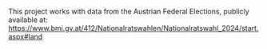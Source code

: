This project works with data from the Austrian Federal Elections, publicly available at: https://www.bmi.gv.at/412/Nationalratswahlen/Nationalratswahl_2024/start.aspx#land
